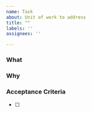 ```yaml
---
name: Task
about: Unit of work to address
title: ""
labels: ''
assignees: ''

---
```


### What
<!-- What impact are we trying to accomplish? Describe what the desired outcome of this work is. -->



### Why
<!-- Why is this outcome important? What are the consequences of not doing it? -->



### Acceptance Criteria
<!-- How will the effectiveness of the solution be measured? What metrics or indicators will be used to determine whether the solution has been successful? -->

- [ ] 
